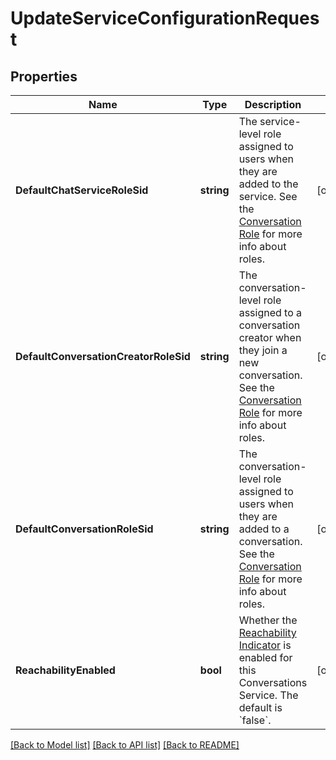 # UpdateServiceConfigurationRequest

## Properties

Name | Type | Description | Notes
------------ | ------------- | ------------- | -------------
**DefaultChatServiceRoleSid** | **string** | The service-level role assigned to users when they are added to the service. See the [Conversation Role](https://www.twilio.com/docs/conversations/api/role-resource) for more info about roles. | [optional] 
**DefaultConversationCreatorRoleSid** | **string** | The conversation-level role assigned to a conversation creator when they join a new conversation. See the [Conversation Role](https://www.twilio.com/docs/conversations/api/role-resource) for more info about roles. | [optional] 
**DefaultConversationRoleSid** | **string** | The conversation-level role assigned to users when they are added to a conversation. See the [Conversation Role](https://www.twilio.com/docs/conversations/api/role-resource) for more info about roles. | [optional] 
**ReachabilityEnabled** | **bool** | Whether the [Reachability Indicator](https://www.twilio.com/docs/chat/reachability-indicator) is enabled for this Conversations Service. The default is &#x60;false&#x60;. | [optional] 

[[Back to Model list]](../README.md#documentation-for-models) [[Back to API list]](../README.md#documentation-for-api-endpoints) [[Back to README]](../README.md)


